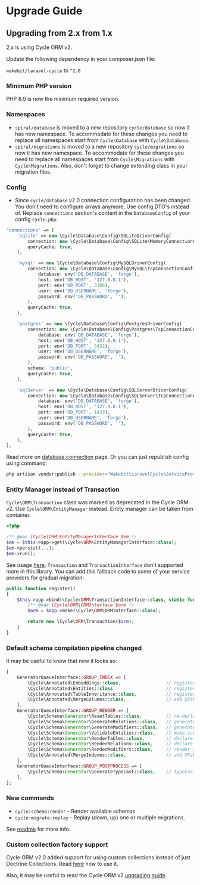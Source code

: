 # Upgrade Guide

## Upgrading from 2.x from 1.x
2.x is using Cycle ORM v2.

Update the following dependency in your composer.json file:

`wakebit/laravel-cycle` to `^2.0`

### Minimum PHP version
PHP 8.0 is now the minimum required version.

### Namespaces
- `spiral/database` is moved to a new repository `cycle/database` so now it has new namespace. To accommodate for these changes you need to replace all namespaces start from `Cycle\Database` with `Cycle\Database`.
- `spiral/migrations` is moved to a new repository `cycle/migrations` so now it has new namespace. To accommodate for these changes you need to replace all namespaces start from `Cycle\Migrations` with `Cycle\Migrations`. Also, don't forget to change extending class in your migration files.

### Config
- Since `cycle/database` v2.0 connection configuration has been changed. You don't need to configure arrays anymore. Use config DTO's instead of. Replace `connections` section's content in the `DatabaseConfig` of your config `cycle.php`:
```php
'connections' => [
    'sqlite' => new \Cycle\Database\Config\SQLiteDriverConfig(
        connection: new \Cycle\Database\Config\SQLite\MemoryConnectionConfig(),
        queryCache: true,
    ),

    'mysql' => new \Cycle\Database\Config\MySQLDriverConfig(
        connection: new \Cycle\Database\Config\MySQL\TcpConnectionConfig(
            database: env('DB_DATABASE', 'forge'),
            host: env('DB_HOST', '127.0.0.1'),
            port: env('DB_PORT', 3306),
            user: env('DB_USERNAME', 'forge'),
            password: env('DB_PASSWORD', ''),
        ),
        queryCache: true,
    ),

    'postgres' => new \Cycle\Database\Config\PostgresDriverConfig(
        connection: new \Cycle\Database\Config\Postgres\TcpConnectionConfig(
            database: env('DB_DATABASE', 'forge'),
            host: env('DB_HOST', '127.0.0.1'),
            port: env('DB_PORT', 5432),
            user: env('DB_USERNAME', 'forge'),
            password: env('DB_PASSWORD', ''),
        ),
        schema: 'public',
        queryCache: true,
    ),

    'sqlServer' => new \Cycle\Database\Config\SQLServerDriverConfig(
        connection: new \Cycle\Database\Config\SQLServer\TcpConnectionConfig(
            database: env('DB_DATABASE', 'forge'),
            host: env('DB_HOST', '127.0.0.1'),
            port: env('DB_PORT', 1433),
            user: env('DB_USERNAME', 'forge'),
            password: env('DB_PASSWORD', ''),
        ),
        queryCache: true,
    ),
],
```
Read more on [database connection](https://cycle-orm.dev/docs/database-connect/2.x/en) page.
Or you can just republish config using command:
```bash
php artisan vendor:publish --provider="Wakebit\LaravelCycle\ServiceProvider" --tag=config
```

### Entity Manager instead of Transaction
`Cycle\ORM\Transaction` class was marked as deprecated in the Cycle ORM v2. Use `Cycle\ORM\EntityManager` instead.
Entity manager can be taken from container.
```php
<?php

/** @var \Cycle\ORM\EntityManagerInterface $em */
$em = $this->app->get(\Cycle\ORM\EntityManagerInterface::class);
$em->persist(...);
$em->run();
```
See usage [here](https://cycle-orm.dev/docs/advanced-entity-manager/2.x/en).
`Transaction` and `TransactionInterface` don't supported more in this library. You can add this fallback code to some of your service providers for gradual migration:
```php
public function register()
{
    $this->app->bind(\Cycle\ORM\TransactionInterface::class, static function (\Illuminate\Contracts\Container\Container $app): \Cycle\ORM\TransactionInterface {
        /** @var \Cycle\ORM\ORMInterface $orm */
        $orm = $app->make(\Cycle\ORM\ORMInterface::class);

        return new \Cycle\ORM\Transaction($orm);
    }
}
```

### Default schema compilation pipeline changed
It may be useful to know that now it looks so:
```php
[
    GeneratorQueueInterface::GROUP_INDEX => [
        \Cycle\Annotated\Embeddings::class,                 // register embeddable entities
        \Cycle\Annotated\Entities::class,                   // register annotated entities
        \Cycle\Annotated\TableInheritance::class,           // register STI/JTI
        \Cycle\Annotated\MergeColumns::class,               // add @Table column declarations
    ],
    GeneratorQueueInterface::GROUP_RENDER => [
        \Cycle\Schema\Generator\ResetTables::class,         // re-declared table schemas (remove columns)
        \Cycle\Schema\Generator\GenerateRelations::class,   // generate entity relations
        \Cycle\Schema\Generator\GenerateModifiers::class,   // generate changes from schema modifiers
        \Cycle\Schema\Generator\ValidateEntities::class,    // make sure all entity schemas are correct
        \Cycle\Schema\Generator\RenderTables::class,        // declare table schemas
        \Cycle\Schema\Generator\RenderRelations::class,     // declare relation keys and indexes
        \Cycle\Schema\Generator\RenderModifiers::class,     // render all schema modifiers
        \Cycle\Annotated\MergeIndexes::class,               // add @Table column declarations
    ],
    GeneratorQueueInterface::GROUP_POSTPROCESS => [
        \Cycle\Schema\Generator\GenerateTypecast::class,    // typecast non string columns
    ],
];
```

### New commands
- `cycle:schema:render` - Render available schemas.
- `cycle:migrate:replay` - Replay (down, up) one or multiple migrations.

See [readme](README.md#working-with-orm-schema) for more info.

### Custom collection factory support
Cycle ORM v2.0 added support for using custom collections instead of just Doctrine Collections. Read [here](README.md#using-custom-collection) how to use it.

Also, it may be useful to read the Cycle ORM v2 [upgrading guide](https://cycle-orm.dev/docs/intro-upgrade/2.x/en).
